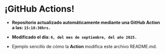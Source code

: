 # ¡GitHub Actions!
* **Repositorio actualizado automáticamente mediante una GitHub Action a las: `15:18:30hrs.`**
* **Modificado el día: `6, del mes de septiembre, del año 2025.`**

* Ejemplo sencillo de cómo la **Action** modifica este archivo README.md.
